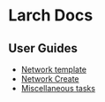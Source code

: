 # Larch Docs

## User Guides

- [Network template](./user/network-template.md)
- [Network Create](./user/network-create.md)
- [Miscellaneous tasks](./user/misc.md)